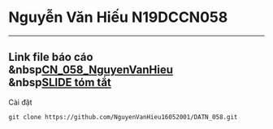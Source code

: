 # Nguyễn Văn Hiếu N19DCCN058 
---
Link file báo cáo
<br>
&nbsp[CN_058_NguyenVanHieu](https://drive.google.com/file/d/1LoJ8b48UnvEpk7cUEPWqNNBcmPQVwhC6/view?usp=sharing)
<br>
&nbsp[SLIDE tóm tắt](https://drive.google.com/file/d/19cqSeoxyIyYSJ7m6GfRMeDzyoEPFDPW6/view?usp=sharing)
---
Cài đặt <br>
```
git clone https://github.com/NguyenVanHieu16052001/DATN_058.git
```
